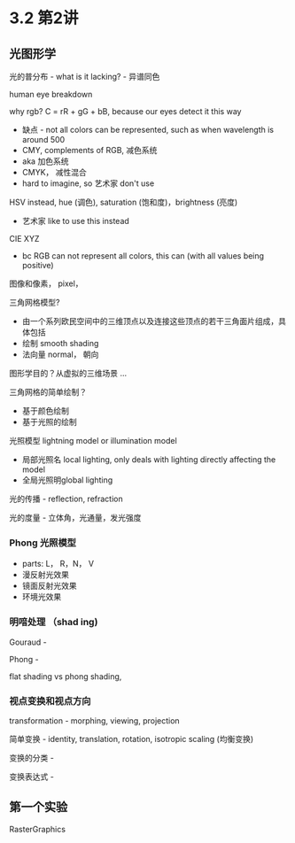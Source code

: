 # 3.2 第2讲

## 光图形学

光的普分布 - what is it lacking? - 异谱同色

human eye breakdown

why rgb? C = rR + gG + bB, because our eyes detect it this way

- 缺点 - not all colors can be represented, such as when wavelength is around 500
- CMY, complements of RGB, 减色系统
- aka 加色系统
- CMYK， 减性混合
- hard to imagine, so 艺术家 don't use

HSV  instead, hue (调色), saturation (饱和度)，brightness (亮度)

- 艺术家 like to use this instead

CIE XYZ

- bc RGB can not represent all colors, this can (with all values being positive)

图像和像素， pixel， 

三角网格模型?

- 由一个系列欧民空间中的三维顶点以及连接这些顶点的若干三角面片组成，具体包括
- 绘制 smooth shading 
- 法向量 normal， 朝向

图形学目的？从虚拟的三维场景 ...

三角网格的简单绘制？ 

- 基于颜色绘制
- 基于光照的绘制

光照模型 lightning model or illumination model

- 局部光照名 local lighting, only deals with lighting directly affecting the model
- 全局光照明global lighting

光的传播 - reflection, refraction

光的度量 - 立体角，光通量，发光强度

### Phong 光照模型

- parts: L， R，N， V
- 漫反射光效果
- 镜面反射光效果
- 环境光效果

### 明喑处理 （shad          ing)

Gouraud - 

Phong - 

flat shading vs phong shading, 

### 视点变换和视点方向

transformation - morphing, viewing, projection

简单变换 - identity, translation, rotation, isotropic scaling (均衡变换)

变换的分类 - 

变换表达式 - 



## 第一个实验

RasterGraphics









